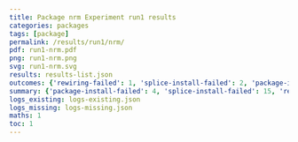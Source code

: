 ```yaml
---
title: Package nrm Experiment run1 results
categories: packages
tags: [package]
permalink: /results/run1/nrm/
pdf: run1-nrm.pdf
png: run1-nrm.png
svg: run1-nrm.svg
results: results-list.json
outcomes: {'rewiring-failed': 1, 'splice-install-failed': 2, 'package-install-failed': 3}
summary: {'package-install-failed': 4, 'splice-install-failed': 15, 'rewiring-failed': 43, 'success-no-prediction': 0, 'no-results-generated': 2, 'results-generated': 10, 'total-runs': 12}
logs_existing: logs-existing.json
logs_missing: logs-missing.json
maths: 1
toc: 1
---
```


